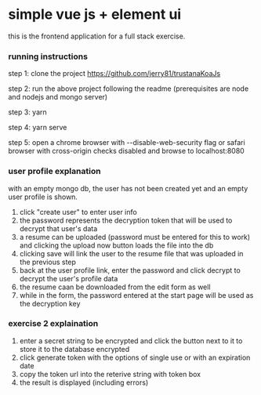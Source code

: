 # simple vue js + element ui 

this is the frontend application for a full stack exercise.

### running instructions

step 1: clone the project https://github.com/jerry81/trustanaKoaJs

step 2: run the above project following the readme (prerequisites are node and nodejs and mongo server)

step 3: yarn

step 4: yarn serve

step 5: open a chrome browser with --disable-web-security flag or safari browser with cross-origin checks disabled and browse to localhost:8080

### user profile explanation

with an empty mongo db, the user has not been created yet and an empty user profile is shown.

1.  click "create user" to enter user info
2.  the password represents the decryption token that will be used to decrypt that user's data
3.  a resume can be uploaded (password must be entered for this to work) and clicking the upload now button loads the file into the db
4.  clicking save will link the user to the resume file that was uploaded in the previous step
5.  back at the user profile link, enter the password and click decrypt to decrypt the user's profile data
6.  the resume caan be downloaded from the edit form as well
7.  while in the form, the password entered at the start page will be used as the decryption key

### exercise 2 explaination 

1.  enter a secret string to be encrypted and click the button next to it to store it to the database encrypted
2.  click generate token with the options of single use or with an expiration date 
3.  copy the token url into the reterive string with token box
4.  the result is displayed (including errors)